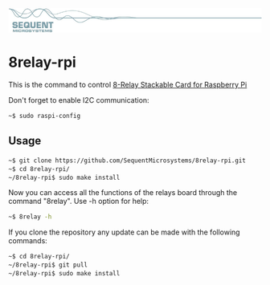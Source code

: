 [![relay8-rpi](readmeres/sequent.jpg)](https://www.sequentmicrosystems.com)

# 8relay-rpi

This is the command to control [8-Relay Stackable Card for Raspberry Pi](https://sequentmicrosystems.com/index.php?route=product/product&path=33&product_id=50)

Don't forget to enable I2C communication:
```bash
~$ sudo raspi-config
```

## Usage

```bash
~$ git clone https://github.com/SequentMicrosystems/8relay-rpi.git
~$ cd 8relay-rpi/
~/8relay-rpi$ sudo make install
```

Now you can access all the functions of the relays board through the command "8relay". Use -h option for help:
```bash
~$ 8relay -h
```

If you clone the repository any update can be made with the following commands:

```bash
~$ cd 8relay-rpi/  
~/8relay-rpi$ git pull
~/8relay-rpi$ sudo make install
```  
